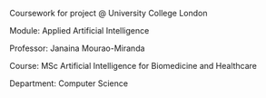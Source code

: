 Coursework for project @ University College London

Module: Applied Artificial Intelligence

Professor: Janaina Mourao-Miranda

Course: MSc Artificial Intelligence for Biomedicine and Healthcare

Department: Computer Science
